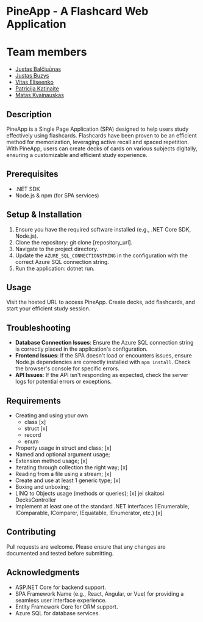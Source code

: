 # PineApp - A Flashcard Web Application

# Team members
- [Justas Balčiuūnas](https://github.com/adaspera)
- [Justas Buzys](https://github.com/Buztas)
- [Vitas Eliseenko](https://github.com/suetology)
- [Patricija Katinaite](https://github.com/Patriciakat)
- [Matas Kvainauskas](https://github.com/MatasKvn)

## Description
PineApp is a Single Page Application (SPA) designed to help users study effectively using flashcards. Flashcards have been proven to be an efficient method for memorization, leveraging active recall and spaced repetition. With PineApp, users can create decks of cards on various subjects digitally, ensuring a customizable and efficient study experience. 

## Prerequisites
- .NET SDK
- Node.js & npm (for SPA services)

## Setup & Installation
1. Ensure you have the required software installed (e.g., .NET Core SDK, Node.js).
2. Clone the repository: git clone [repository_url].
3. Navigate to the project directory.
4. Update the `AZURE_SQL_CONNECTIONSTRING` in the configuration with the correct Azure SQL connection string.
5. Run the application: dotnet run.

## Usage
Visit the hosted URL to access PineApp. Create decks, add flashcards, and start your efficient study session.

## Troubleshooting
- **Database Connection Issues**: Ensure the Azure SQL connection string is correctly placed in the application's configuration.
- **Frontend Issues**: If the SPA doesn't load or encounters issues, ensure Node.js dependencies are correctly installed with `npm install`. Check the browser's console for specific errors.
- **API Issues**: If the API isn't responding as expected, check the server logs for potential errors or exceptions.

## Requirements

- Creating and using your own 
  - class [x]
  - struct [x]
  - record
  - enum
- Property usage in struct and class; [x]
- Named and optional argument usage;
- Extension method usage; [x]
- Iterating through collection the right way; [x]
- Reading from a file using a stream; [x]
- Create and use at least 1 generic type; [x]
- Boxing and unboxing;
- LINQ to Objects usage (methods or queries); [x] jei skaitosi DecksController
- Implement at least one of the standard .NET interfaces (IEnumerable, IComparable, IComparer, IEquatable, IEnumerator, etc.) [x]

## Contributing
Pull requests are welcome. Please ensure that any changes are documented and tested before submitting.

## Acknowledgments
- ASP.NET Core for backend support.
- SPA Framework Name (e.g., React, Angular, or Vue) for providing a seamless user interface experience.
- Entity Framework Core for ORM support.
- Azure SQL for database services.
